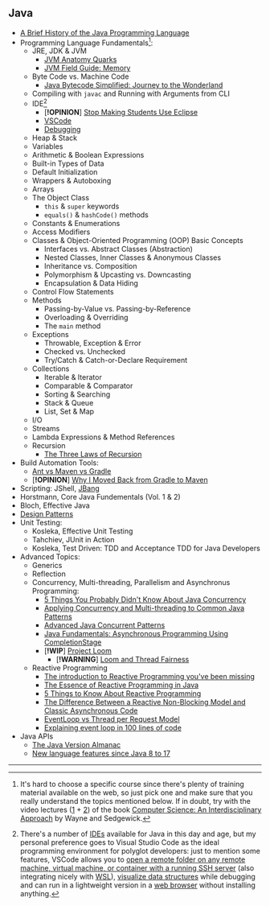 ## Java

- [A Brief History of the Java Programming Language](https://www.baeldung.com/java-history)
- Programming Language Fundamentals[^1]:
  - JRE, JDK & JVM
    - [JVM Anatomy Quarks](https://shipilev.net/jvm/anatomy-quarks/)
    - [JVM Field Guide: Memory](https://serce.me/posts/01-02-2023-jvm-field-guide-memory)
  - Byte Code vs. Machine Code
      - [Java Bytecode Simplified: Journey to the Wonderland](https://foojay.io/today/java-bytecode-simplified-journey-to-the-wonderland-part-1/)
  - Compiling with `javac` and Running with Arguments from CLI
  - IDE[^2]
    - [**!OPINION**] [Stop Making Students Use Eclipse](https://nora.codes/post/stop-making-students-use-eclipse/)
    - [VSCode](https://code.visualstudio.com/docs/languages/java)
    - [Debugging](https://code.visualstudio.com/docs/java/java-debugging)
  - Heap & Stack
  - Variables
  - Arithmetic & Boolean Expressions
  -  Built-in Types of Data
    - Default Initialization
    - Wrappers & Autoboxing
  -  Arrays
  - The Object Class
      - `this` & `super` keywords
      - `equals()` & `hashCode()` methods
  - Constants & Enumerations
  - Access Modifiers
  - Classes & Object-Oriented Programming (OOP) Basic Concepts
      - Interfaces vs. Abstract Classes (Abstraction)
      - Nested Classes, Inner Classes & Anonymous Classes
      - Inheritance vs. Composition
      - Polymorphism & Upcasting vs. Downcasting
      - Encapsulation & Data Hiding
  - Control Flow Statements
  - Methods
      - Passing-by-Value vs. Passing-by-Reference
      - Overloading & Overriding
      - The `main` method
  - Exceptions
      - Throwable, Exception & Error
      - Checked vs. Unchecked
      - Try/Catch & Catch-or-Declare Requirement
  - Collections
      - Iterable & Iterator
      - Comparable & Comparator
      - Sorting & Searching
      - Stack & Queue
      - List, Set & Map
  - I/O
  - Streams
  - Lambda Expressions & Method References
  - Recursion
      -  [The Three Laws of Recursion](https://pages.di.unipi.it/marino/python/Recursion/TheThreeLawsofRecursion.html)
- Build Automation Tools:
    - [Ant vs Maven vs Gradle](https://www.baeldung.com/ant-maven-gradle)
    - [**!OPINION**] [Why I Moved Back from Gradle to Maven](https://phauer.com/2018/moving-back-from-gradle-to-maven/)
- Scripting: JShell, [JBang](https://github.com/maxandersen/jbang)
- Horstmann, Core Java Fundementals (Vol. 1 & 2)
- Bloch, Effective Java
- [Design Patterns](https://java-design-patterns.com/)
- Unit Testing:
  - Kosleka, Effective Unit Testing
  - Tahchiev, JUnit in Action
  - Kosleka, Test Driven: TDD and Acceptance TDD for Java Developers
- Advanced Topics:
  - Generics
  - Reflection
  - Concurrency, Multi-threading, Parallelism and Asynchronus Programming:
      - [5 Things You Probably Didn't Know About Java Concurrency](https://foojay.io/today/5-things-you-probably-didnt-know-about-java-concurrency/?utm_content=202308183&utm_medium=social&utm_source=twitter&hss_channel=tw-2599580401)
      - [Applying Concurrency and Multi-threading to Common Java Patterns](https://www.pluralsight.com/courses/java-patterns-concurrency-multi-threading)
      - [Advanced Java Concurrent Patterns](https://www.pluralsight.com/courses/java-concurrent-patterns-advanced)
      - [Java Fundamentals: Asynchronous Programming Using CompletionStage](https://www.pluralsight.com/courses/java-fundamentals-asynchronous-programming-completionstage)
      - [**!WIP**] [Project Loom](https://openjdk.org/jeps/425)
        - [**!WARNING**] [Loom and Thread Fairness](https://www.morling.dev/blog/loom-and-thread-fairness/)
  - Reactive Programming
      - [The introduction to Reactive Programming you've been missing](https://gist.github.com/staltz/868e7e9bc2a7b8c1f754)
      - [The Essence of Reactive Programming in Java](https://www.scnsoft.com/blog/java-reactive-programming)
      - [5 Things to Know About Reactive Programming](https://developers.redhat.com/blog/2017/06/30/5-things-to-know-about-reactive-programming)
      - [The Difference Between a Reactive Non-Blocking Model and Classic Asynchronous Code](https://nickolasfisher.com/blog/The-Difference-Between-a-Reactive-NonBlocking-Model-and-Classic-Asynchronous-Code)
      - [EventLoop vs Thread per Request Model](https://singhkaushal.medium.com/spring-webflux-eventloop-vs-thread-per-request-model-a42d07ee8502)
      - [Explaining event loop in 100 lines of code](https://iximiuz.com/en/posts/explain-event-loop-in-100-lines-of-code/)
- Java APIs
  - [The Java Version Almanac](https://javaalmanac.io/)
  - [New language features since Java 8 to 17](https://advancedweb.hu/new-language-features-since-java-8-to-17/)

---

[^1]: It's hard to choose a specific course since there's plenty of training material available on the web, so just pick one and make sure that you really understand the topics mentioned below. If in doubt, try with the video lectures ([1](https://www.coursera.org/learn/cs-programming-java) + [2](https://www.coursera.org/learn/cs-algorithms-theory-machines)) of the book [Computer Science: An Interdisciplinary Approach](https://introcs.cs.princeton.edu/java/home/) by Wayne and Sedgewick.

[^2]: There's a number of [IDEs](https://www.tutorialworks.com/java-ide/) available for Java in this day and age, but my personal preference goes to Visual Studio Code as the ideal programming environment for polyglot developers: just to mention some features, VSCode allows you to [open a remote folder on any remote machine, virtual machine, or container with a running SSH server](https://code.visualstudio.com/docs/remote/ssh) (also integrating nicely with [WSL](https://code.visualstudio.com/docs/remote/wsl)), [visualize data structures](https://addyosmani.com/blog/visualize-data-structures-vscode/) while debugging and can run in a lightweight version in a [web browser](https://vscode.dev/) without installing anything.
